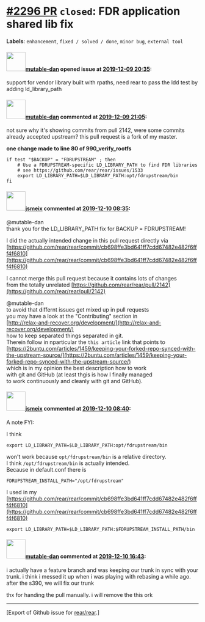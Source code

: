 [\#2296 PR](https://github.com/rear/rear/pull/2296) `closed`: FDR application shared lib fix
============================================================================================

**Labels**: `enhancement`, `fixed / solved / done`, `minor bug`,
`external tool`

#### <img src="https://avatars.githubusercontent.com/u/50145067?u=0b8898582fe782d29312c1d9a3c689216efdbade&v=4" width="50">[mutable-dan](https://github.com/mutable-dan) opened issue at [2019-12-09 20:35](https://github.com/rear/rear/pull/2296):

support for vendor library built with rpaths, need rear to pass the ldd
test by adding ld\_library\_path

#### <img src="https://avatars.githubusercontent.com/u/50145067?u=0b8898582fe782d29312c1d9a3c689216efdbade&v=4" width="50">[mutable-dan](https://github.com/mutable-dan) commented at [2019-12-09 21:05](https://github.com/rear/rear/pull/2296#issuecomment-563438493):

not sure why it's showing commits from pull 2142, were some commits
already accepted upstream? this pull request is a fork of my master.

**one change made to line 80 of 990\_verify\_rootfs**

    if test "$BACKUP" = "FDRUPSTREAM" ; then
        # Use a FDRUPSTREAM-specific LD_LIBRARY_PATH to find FDR libraries
        # see https://github.com/rear/rear/issues/1533
        export LD_LIBRARY_PATH=$LD_LIBRARY_PATH:opt/fdrupstream/bin
    fi

#### <img src="https://avatars.githubusercontent.com/u/1788608?u=925fc54e2ce01551392622446ece427f51e2f0ce&v=4" width="50">[jsmeix](https://github.com/jsmeix) commented at [2019-12-10 08:35](https://github.com/rear/rear/pull/2296#issuecomment-563925295):

@mutable-dan  
thank you for the LD\_LIBRARY\_PATH fix for BACKUP = FDRUPSTREAM!

I did the actually intended change in this pull request directly via  
[https://github.com/rear/rear/commit/cb698ffe3bd641ff7cdd67482e482f6fff4f6810](https://github.com/rear/rear/commit/cb698ffe3bd641ff7cdd67482e482f6fff4f6810)

I cannot merge this pull request because it contains lots of changes  
from the totally unrelated
[https://github.com/rear/rear/pull/2142](https://github.com/rear/rear/pull/2142)

@mutable-dan  
to avoid that differnt issues get mixed up in pull requests  
you may have a look at the "Contributing" section in  
[http://relax-and-recover.org/development/](http://relax-and-recover.org/development/)  
how to keep separated things separated in git.  
Therein follow in nparticular the `this article` link that points to  
[https://2buntu.com/articles/1459/keeping-your-forked-repo-synced-with-the-upstream-source/](https://2buntu.com/articles/1459/keeping-your-forked-repo-synced-with-the-upstream-source/)  
which is in my opinion the best description how to work  
with git and GitHub (at least thgis is how I finally managed  
to work continuously and cleanly with git and GitHub).

#### <img src="https://avatars.githubusercontent.com/u/1788608?u=925fc54e2ce01551392622446ece427f51e2f0ce&v=4" width="50">[jsmeix](https://github.com/jsmeix) commented at [2019-12-10 08:40](https://github.com/rear/rear/pull/2296#issuecomment-563927254):

A note FYI:

I think

    export LD_LIBRARY_PATH=$LD_LIBRARY_PATH:opt/fdrupstream/bin

won't work because `opt/fdrupstream/bin` is a relative directory.  
I think `/opt/fdrupstream/bin` is actually intended.  
Because in default.conf there is

    FDRUPSTREAM_INSTALL_PATH="/opt/fdrupstream"

I used in my  
[https://github.com/rear/rear/commit/cb698ffe3bd641ff7cdd67482e482f6fff4f6810](https://github.com/rear/rear/commit/cb698ffe3bd641ff7cdd67482e482f6fff4f6810)

    export LD_LIBRARY_PATH=$LD_LIBRARY_PATH:$FDRUPSTREAM_INSTALL_PATH/bin

#### <img src="https://avatars.githubusercontent.com/u/50145067?u=0b8898582fe782d29312c1d9a3c689216efdbade&v=4" width="50">[mutable-dan](https://github.com/mutable-dan) commented at [2019-12-10 16:43](https://github.com/rear/rear/pull/2296#issuecomment-564122476):

i actually have a feature branch and was keeping our trunk in sync with
your trunk. i think i messed it up when i was playing with rebasing a
while ago. after the s390, we will fix our trunk

thx for handing the pull manually. i will remove the this ork

------------------------------------------------------------------------

\[Export of Github issue for
[rear/rear](https://github.com/rear/rear).\]
